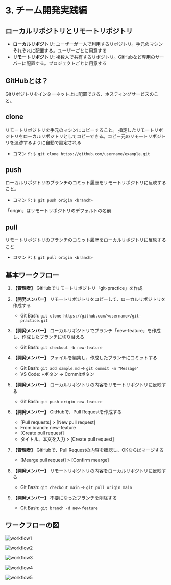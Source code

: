 # 3. チーム開発実践編

## ローカルリポジトリとリモートリポジトリ
- **ローカルリポジトリ:** ユーザーが一人で利用するリポジトリ。手元のマシンそれぞれに配置する。ユーザーごとに用意する
- **リモートリポジトリ:** 複数人で共有するリポジトリ。GitHubなど専用のサーバーに配置する。プロジェクトごとに用意する


## GitHubとは？
Gitリポジトリをインターネット上に配置できる、ホスティングサービスのこと。

## clone
リモートリポジトリを手元のマシンにコピーすること。
指定したリモートリポジトリをローカルリポジトリとしてコピーできる。コピー元のリモートリポジトリを追跡するように自動で設定される
- コマンド: `$ git clone https://github.com/username/example.git`

## push
ローカルリポジトリのブランチのコミット履歴をリモートリポジトリに反映すること。
- コマンド: `$ git push origin <branch>`

「origin」はリモートリポジトリのデフォルトの名前

## pull
リモートリポジトリのブランチのコミット履歴をローカルリポジトリに反映すること
- コマンド: `$ git pull origin <branch>`

## 基本ワークフロー
1. **【管理者】** GitHubでリモートリポジトリ「git-practice」を作成

2. **【開発メンバー】** リモートリポジトリをコピーして、ローカルリポジトリを作成する
   - Git Bash: `git clone https://github.com/<username>/git-practice.git`

3. **【開発メンバー】** ローカルリポジトリでブランチ「new-feature」を作成し、作成したブランチに切り替える
   - Git Bash: `git checkout -b new-feature`

4. **【開発メンバー】** ファイルを編集し、作成したブランチにコミットする
   - Git Bash: `git add sample.md` → `git commit -m "Message"`
   - VS Code: +ボタン → Commitボタン

5. **【開発メンバー】** ローカルリポジトリの内容をリモートリポジトリに反映する
   - Git Bash: `git push origin new-feature`

6. **【開発メンバー】** GitHubで、Pull Requestを作成する
   - [Pull requests] > [New pull request]
   - From branch: new-feature
   - [Create pull request]
   - タイトル、本文を入力 > [Create pull request]

7. **【管理者】** GitHubで、Pull Requestの内容を確認し、OKならばマージする
    - [Mearge pull request] > [Confirm mearge]

8. **【開発メンバー】** リモートリポジトリの内容をローカルリポジトリに反映する
   - Git Bash: `git checkout main` → `git pull origin main`

9. **【開発メンバー】** 不要になったブランチを削除する
   - Git Bash: `git branch -d new-feature`

## ワークフローの図

![workflow1](./img/workflow1.png)

![workflow2](./img/workflow2.png)

![workflow3](./img/workflow3.png)

![workflow4](./img/workflow4.png)

![workflow5](./img/workflow5.png)
